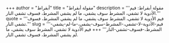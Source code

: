 +++
author = "أبقراط"
title = "مقولة أبقراط"
description = '''مقولة أبقراط: فيم الأدوية لا تشفي، المشرط سوف يشفي، ما لم يشفي المشرط، فسوف تشفي النار.'''
quote = '''فيم الأدوية لا تشفي، المشرط سوف يشفي، ما لم يشفي المشرط، فسوف تشفي النار.'''
slug = '''فيم-الأدوية-لا-تشفي،-المشرط-سوف-يشفي،-ما-لم-يشفي-المشرط،-فسوف-تشفي-النار'''
+++
فيم الأدوية لا تشفي، المشرط سوف يشفي، ما لم يشفي المشرط، فسوف تشفي النار.
